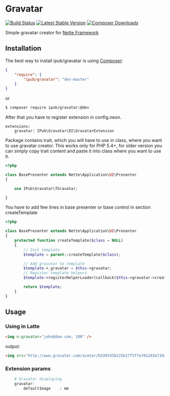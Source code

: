 # Gravatar

[![Build Status](https://img.shields.io/travis/iPublikuj/gravatar.svg?style=flat-square)](https://travis-ci.org/iPublikuj/gravatar)
[![Latest Stable Version](https://img.shields.io/packagist/v/ipub/gravatar.svg?style=flat-square)](https://packagist.org/packages/ipub/gravatar)
[![Composer Downloads](https://img.shields.io/packagist/dt/ipub/gravatar.svg?style=flat-square)](https://packagist.org/packages/ipub/gravatar)

Simple gravatar creator for [Nette Framework](http://nette.org/)

## Installation

The best way to install ipub/gravatar is using  [Composer](http://getcomposer.org/):

```json
{
	"require": {
		"ipub/gravatar": "dev-master"
	}
}
```

or

```sh
$ composer require ipub/gravatar:@dev
```

After that you have to register extension in config.neon.

```neon
extensions:
	gravatar: IPub\Gravatar\DI\GravatarExtension
```

Package contains trait, which you will have to use in class, where you want to use gravatar creator. This works only for PHP 5.4+, for older version you can simply copy trait content and paste it into class where you want to use it.

```php
<?php

class BasePresenter extends Nette\Application\UI\Presenter
{

	use IPub\Gravatar\TGravatar;

}
```

You have to add few lines in base presenter or base control in section createTemplate

```php
<?php

class BasePresenter extends Nette\Application\UI\Presenter
{
	protected function createTemplate($class = NULL)
	{
		// Init template
		$template = parent::createTemplate($class);

		// Add gravatar to template
		$template->_gravatar = $this->gravatar;
		// Register template helpers
		$template->registerHelperLoader(callback($this->gravatar->createTemplateHelpers(), 'loader'));

		return $template;
	}
}
```

## Usage

### Using in Latte

```html
<img n:gravatar="john@doe.com, 100" />
```

output:

```html
<img src="http://www.gravatar.com/avatar/b530fd3b225b17f5f7e701283e710a6e?s=120&r=g&d=mm" />
```

### Extension params

```php
	# Gravatar displaying
	gravatar:
		defaultImage	: mm
```
